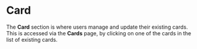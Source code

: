 # Card

The **Card** section is where users manage and update their existing cards. This is accessed via the **Cards** page, by clicking on one of the cards in the list of existing cards.
